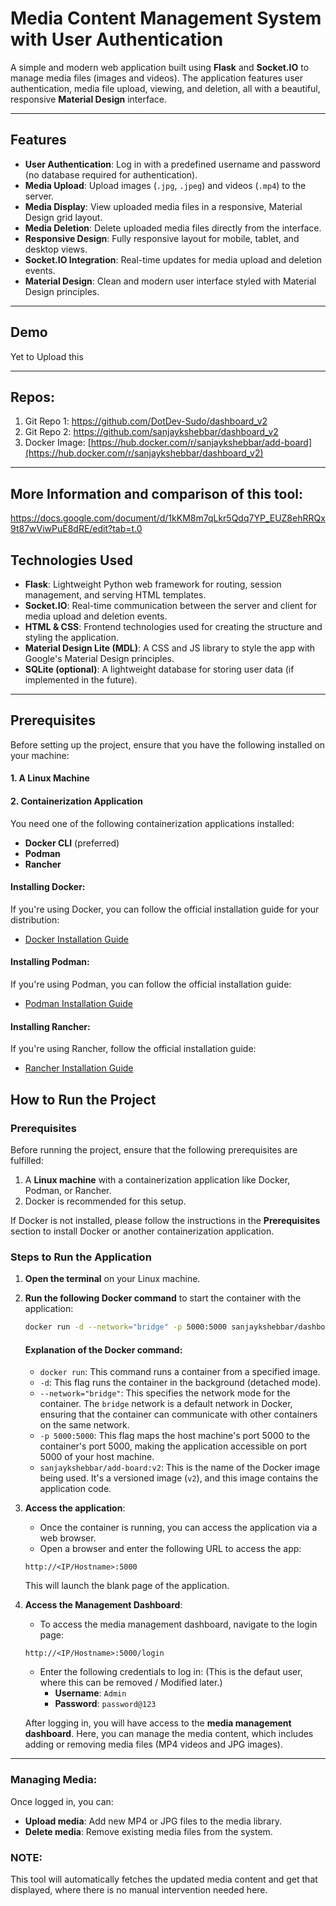 # Media Content Management System with User Authentication

A simple and modern web application built using **Flask** and **Socket.IO** to manage media files (images and videos). The application features user authentication, media file upload, viewing, and deletion, all with a beautiful, responsive **Material Design** interface.

---

## Features

- **User Authentication**: Log in with a predefined username and password (no database required for authentication).
- **Media Upload**: Upload images (`.jpg`, `.jpeg`) and videos (`.mp4`) to the server.
- **Media Display**: View uploaded media files in a responsive, Material Design grid layout.
- **Media Deletion**: Delete uploaded media files directly from the interface.
- **Responsive Design**: Fully responsive layout for mobile, tablet, and desktop views.
- **Socket.IO Integration**: Real-time updates for media upload and deletion events.
- **Material Design**: Clean and modern user interface styled with Material Design principles.

---

## Demo

Yet to Upload this


---

## Repos:
1. Git Repo 1: https://github.com/DotDev-Sudo/dashboard_v2
2. Git Repo 2: https://github.com/sanjaykshebbar/dashboard_v2
3. Docker Image: [https://hub.docker.com/r/sanjaykshebbar/add-board](https://hub.docker.com/r/sanjaykshebbar/dashboard_v2)

---
## More Information and comparison of this tool:

https://docs.google.com/document/d/1kKM8m7qLkr5Qdq7YP_EUZ8ehRRQx9t87wViwPuE8dRE/edit?tab=t.0


## Technologies Used

- **Flask**: Lightweight Python web framework for routing, session management, and serving HTML templates.
- **Socket.IO**: Real-time communication between the server and client for media upload and deletion events.
- **HTML & CSS**: Frontend technologies used for creating the structure and styling the application.
- **Material Design Lite (MDL)**: A CSS and JS library to style the app with Google's Material Design principles.
- **SQLite (optional)**: A lightweight database for storing user data (if implemented in the future).

---

## Prerequisites

Before setting up the project, ensure that you have the following installed on your machine:

#### 1. A Linux Machine

#### 2. Containerization Application
You need one of the following containerization applications installed:

- **Docker CLI** (preferred)
- **Podman**
- **Rancher**

#### Installing Docker:
If you're using Docker, you can follow the official installation guide for your distribution:
- [Docker Installation Guide](https://docs.docker.com/get-docker/)

#### Installing Podman:
If you're using Podman, you can follow the official installation guide:
- [Podman Installation Guide](https://podman.io/getting-started/installation)

#### Installing Rancher:
If you're using Rancher, follow the official installation guide:
- [Rancher Installation Guide](https://rancher.com/docs/rancher/v2.5/en/installation/)


## How to Run the Project

### Prerequisites
Before running the project, ensure that the following prerequisites are fulfilled:
1. A **Linux machine** with a containerization application like Docker, Podman, or Rancher.
2. Docker is recommended for this setup.

If Docker is not installed, please follow the instructions in the **Prerequisites** section to install Docker or another containerization application.

### Steps to Run the Application

1. **Open the terminal** on your Linux machine.

2. **Run the following Docker command** to start the container with the application:

    ```bash
    docker run -d --network="bridge" -p 5000:5000 sanjaykshebbar/dashboard_v2:v1
    ```

    #### Explanation of the Docker command:

    - `docker run`: This command runs a container from a specified image.
    - `-d`: This flag runs the container in the background (detached mode).
    - `--network="bridge"`: This specifies the network mode for the container. The `bridge` network is a default network in Docker, ensuring that the container can communicate with other containers on the same network.
    - `-p 5000:5000`: This flag maps the host machine's port 5000 to the container's port 5000, making the application accessible on port 5000 of your host machine.
    - `sanjaykshebbar/add-board:v2`: This is the name of the Docker image being used. It's a versioned image (`v2`), and this image contains the application code.

3. **Access the application**:
    - Once the container is running, you can access the application via a web browser.
    - Open a browser and enter the following URL to access the app:
    
    ```plaintext
    http://<IP/Hostname>:5000
    ```
    
    This will launch the blank page of the application.

4. **Access the Management Dashboard**:
    - To access the media management dashboard, navigate to the login page:
    
    ```plaintext
    http://<IP/Hostname>:5000/login
    ```
    
    - Enter the following credentials to log in: (This is the defaut user, where this can be removed / Modified later.)
      - **Username**: `Admin`
      - **Password**: `password@123`

    After logging in, you will have access to the **media management dashboard**. Here, you can manage the media content, which includes adding or removing media files (MP4 videos and JPG images).

---

### Managing Media:
Once logged in, you can:
- **Upload media**: Add new MP4 or JPG files to the media library.
- **Delete media**: Remove existing media files from the system.

### NOTE:
This tool will automatically fetches the updated media content and get that displayed, where there is no manual intervention needed here.

